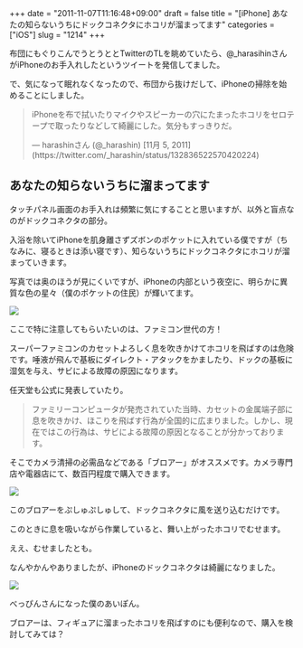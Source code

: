 +++
date = "2011-11-07T11:16:48+09:00"
draft = false
title = "[iPhone] あなたの知らないうちにドックコネクタにホコリが溜まってます"
categories = ["iOS"]
slug = "1214"
+++

布団にもぐりこんでうとうととTwitterのTLを眺めていたら、@_harasihinさんがiPhoneのお手入れしたというツイートを発信してました。

で、気になって眠れなくなったので、布団から抜けだして、iPhoneの掃除を始めることにしました。

<blockquote class="twitter-tweet" lang="ja"><p>iPhoneを布で拭いたりマイクやスピーカーの穴にたまったホコリをセロテープで取ったりなどして綺麗にした。気分もすっきりだ。</p>&mdash; harashinさん (@_harashin) [11月 5, 2011](https://twitter.com/_harashin/status/132836522570420224)</blockquote>

## あなたの知らないうちに溜まってます

タッチパネル画面のお手入れは頻繁に気にすることと思いますが、以外と盲点なのがドックコネクタの部分。

入浴を除いてiPhoneを肌身離さずズボンのポケットに入れている僕ですが（ちなみに、寝るときは添い寝です）、知らないうちにドックコネクタにホコリが溜まっていきます。

写真では奥のほうが見にくいですが、iPhoneの内部という夜空に、明らかに異質な色の星々（僕のポケットの住民）が輝いてます。

![](/images/2011/11/1214_1.jpg)

ここで特に注意してもらいたいのは、ファミコン世代の方！

スーパーファミコンのカセットよろしく息を吹きかけてホコリを飛ばすのは危険です。唾液が飛んで基板にダイレクト・アタックをかましたり、ドックの基板に湿気を与え、サビによる故障の原因になります。

任天堂も公式に発表していたり。

<blockquote><p>ファミリーコンピュータが発売されていた当時、カセットの金属端子部に息を吹きかけ、ほこりを飛ばす行為が全国的に広まりました。しかし、現在ではこの行為は、サビによる故障の原因となることが分かっております。</p></blockquote>

そこでカメラ清掃の必需品などである「ブロアー」がオススメです。カメラ専門店や電器店にて、数百円程度で購入できます。

![](/images/2011/11/1214_2.jpg)

このブロアーをぷしゅぷしゅして、ドックコネクタに風を送り込むだけです。

このときに息を吸いながら作業していると、舞い上がったホコリでむせます。

ええ、むせましたとも。

なんやかんやありましたが、iPhoneのドックコネクタは綺麗になりました。

![](/images/2011/11/1214_3.jpg)

べっぴんさんになった僕のあいぽん。

ブロアーは、フィギュアに溜まったホコリを飛ばすのにも便利なので、購入を検討してみては？

